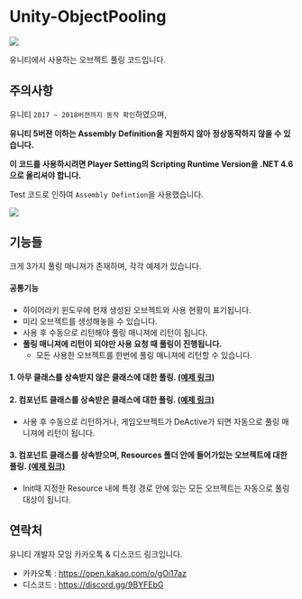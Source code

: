 # Unity-ObjectPooling

![](https://github.com/KorStrix/Unity_ObjectPooling/blob/master/Images_ForGitHub/Preview.gif?raw=true)

유니티에서 사용하는 오브젝트 풀링 코드입니다.

## 주의사항
유니티 `2017 ~ 2018버젼까지 동작 확인`하였으며,

**유니티 5버젼 이하는 Assembly Definition을 지원하지 않아 정상동작하지 않을 수 있습니다.**

**이 코드를 사용하시려면 Player Setting의 Scripting Runtime Version을 .NET 4.6으로 올리셔야 합니다.**

Test 코드로 인하여 ``Assembly Defintion``을 사용했습니다.

![](https://github.com/KorStrix/Unity_ObjectPooling/blob/master/Images_ForGitHub/RequireSetting.png?raw=true)

## 기능들
크게 3가지 풀링 매니져가 존재하며, 각각 예제가 있습니다.

#### 공통기능
- 하이어라키 윈도우에 현재 생성된 오브젝트와 사용 현황이 표기됩니다.
- 미리 오브젝트를 생성해놓을 수 있습니다.
- 사용 후 수동으로 리턴해야 풀링 매니져에 리턴이 됩니다.
- **풀링 매니져에 리턴이 되야만 사용 요청 때 풀링이 진행됩니다.**
  - 모든 사용한 오브젝트를 한번에 풀링 매니져에 리턴할 수 있습니다.

#### 1. 아무 클래스를 상속받지 않은 클래스에 대한 풀링. [(예제 링크)](https://github.com/KorStrix/Unity_ObjectPooling/tree/master/Assets/Pooling/Example/01.Pooling_NormalClass)

#### 2. 컴포넌트 클래스를 상속받은 클래스에 대한 풀링. [(예제 링크)](https://github.com/KorStrix/Unity_ObjectPooling/tree/master/Assets/Pooling/Example/02.Pooling_ComponentClass)
- 사용 후 수동으로 리턴하거나, 게임오브젝트가 DeActive가 되면 자동으로 풀링 매니져에 리턴이 됩니다.

#### 3. 컴포넌트 클래스를 상속받으며, Resources 폴더 안에 들어가있는 오브젝트에 대한 풀링. [(예제 링크)](https://github.com/KorStrix/Unity_ObjectPooling/tree/master/Assets/Pooling/Example/03.Pooling_InResource)
- Init때 지정한 Resource 내에 특정 경로 안에 있는 모든 오브젝트는 자동으로 풀링 대상이 됩니다.

## 연락처
유니티 개발자 모임 카카오톡 & 디스코드 링크입니다.

- 카카오톡 : https://open.kakao.com/o/gOi17az
- 디스코드 : https://discord.gg/9BYFEbG
